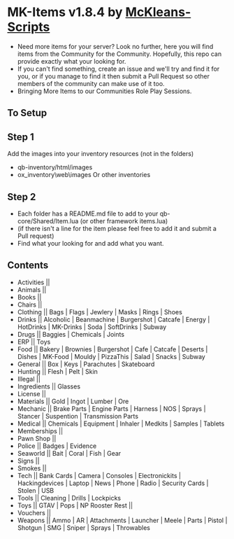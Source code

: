 # MK-Items v1.8.4 by [McKleans-Scripts](https://github.com/McKleans-Scripts/mk-items)
 + Need more items for your server? Look no further, here you will find items from the Community for the Community. Hopefully, this repo can provide exactly what your looking for.
 + If you can't find something, create an issue and we'll try and find it for you, or if you manage to find it then submit a Pull Request so other members of the community can make use of it too.
 + Bringing More Items to our Communities Role Play Sessions.


## To Setup ##

## Step 1
  Add the images into your inventory resources (not in the folders)
  - qb-inventory/html/images
  - ox_inventory\web\images
    Or other inventories

## Step 2
  - Each folder has a README.md file to add to your qb-core/Shared/Item.lua (or other framework items.lua)
  - (if there isn't a line for the item please feel free to add it and submit a Pull request)
  - Find what your looking for and add what you want.

## Contents
  - Activities ||
  - Animals ||
  - Books ||
  - Chairs ||
  - Clothing || Bags | Flags | Jewlery | Masks | Rings | Shoes
  - Drinks || Alcoholic | Beanmachine | Burgershot | Catcafe | Energy | HotDrinks | MK-Drinks | Soda | SoftDrinks | Subway
  - Drugs || Baggies | Chemicals | Joints
  - ERP || Toys
  - Food || Bakery | Brownies | Burgershot | Cafe | Catcafe | Deserts | Dishes | MK-Food | Mouldy | PizzaThis | Salad | Snacks | Subway
  - General || Box | Keys | Parachutes | Skateboard
  - Hunting || Flesh | Pelt | Skin
  - Illegal ||
  - Ingredients || Glasses
  - License ||
  - Materials || Gold | Ingot | Lumber | Ore
  - Mechanic || Brake Parts | Engine Parts | Harness | NOS | Sprays | Stancer | Suspention | Transmission Parts
  - Medical || Chemicals | Equipment | Inhaler | Medkits | Samples | Tablets
  - Memberships || 
  - Pawn Shop ||
  - Police || Badges | Evidence
  - Seaworld || Bait | Coral | Fish | Gear
  - Signs ||
  - Smokes ||
  - Tech || Bank Cards | Camera | Consoles | Electronickits | Hackingdevices | Laptop | News | Phone | Radio | Security Cards | Stolen | USB
  - Tools || Cleaning | Drills | Lockpicks
  - Toys || GTAV | Pops | NP Rooster Rest ||
  - Vouchers ||
  - Weapons || Ammo | AR | Attachments | Launcher | Meele | Parts | Pistol | Shotgun | SMG | Sniper | Sprays | Throwables
